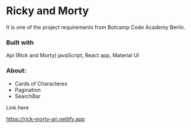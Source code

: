 # Ricky and Morty

It is one of the project requirements from Botcamp Code Academy Berlin.

### Built with
Api (Rick and Morty)
javaScript, React app,
Material UI


### About:

- Cards of Characteres 
- Pagination
- SearchBar 


Link here

https://rick-morty-ari.netlify.app
